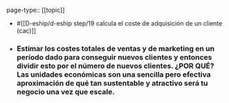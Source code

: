 page-type:: [[topic]]

- #[[D-eship/d-eship step/19 calcula el coste de adquisición de un cliente (cac)]]

- ### Estimar los costes totales de ventas y de marketing en un período dado para conseguir nuevos clientes y entonces dividir esto por el número de nuevos clientes. ¿POR QUÉ? Las unidades económicas son una sencilla pero efectiva aproximación de qué tan sustentable y atractivo será tu negocio una vez que escale.




